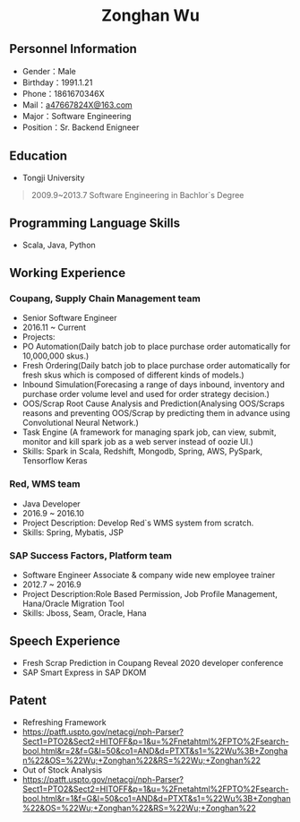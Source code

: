  <center>
     <h1>Zonghan Wu</h1>
 </center>

## Personnel Information 

* Gender：Male
* Birthday：1991.1.21  
* Phone：1861670346X 
* Mail：a47667824X@163.com    
* Major：Software Engineering 
* Position：Sr. Backend Enigneer

## Education
         
* Tongji University
> 2009.9~2013.7
> Software Engineering in Bachlor`s Degree

## Programming Language Skills

* Scala, Java, Python

## Working Experience

### Coupang, Supply Chain Management team
*   Senior Software Engineer
*   2016.11 ~ Current
*   Projects: 
*   PO Automation(Daily batch job to place purchase order automatically for 10,000,000 skus.) 
*   Fresh Ordering(Daily batch job to place purchase order automatically for fresh skus which is composed of different kinds of models.)
*   Inbound Simulation(Forecasing a range of days inbound, inventory and purchase order volume level and used for order strategy decision.)
*   OOS/Scrap Root Cause Analysis and Prediction(Analysing OOS/Scraps reasons and preventing OOS/Scrap by predicting them in advance using Convolutional Neural Network.)
*   Task Engine (A framework for managing spark job, can view, submit, monitor and kill spark job as a web server instead of oozie UI.)
*   Skills: Spark in Scala, Redshift, Mongodb, Spring, AWS, PySpark, Tensorflow Keras

### Red, WMS team 
*  Java Developer
*  2016.9 ~ 2016.10
*  Project Description: Develop Red`s WMS system from scratch.
*  Skills: Spring, Mybatis, JSP


### SAP Success Factors, Platform team 
*  Software Engineer Associate & company wide new employee trainer
*  2012.7 ~ 2016.9
*  Project Description:Role Based Permission, Job Profile Management, Hana/Oracle Migration Tool
*  Skills: Jboss, Seam, Oracle, Hana

## Speech Experience
* Fresh Scrap Prediction in Coupang Reveal 2020 developer conference
* SAP Smart Express in SAP DKOM 

## Patent
* Refreshing Framework
* https://patft.uspto.gov/netacgi/nph-Parser?Sect1=PTO2&Sect2=HITOFF&p=1&u=%2Fnetahtml%2FPTO%2Fsearch-bool.html&r=2&f=G&l=50&co1=AND&d=PTXT&s1=%22Wu%3B+Zonghan%22&OS=%22Wu;+Zonghan%22&RS=%22Wu;+Zonghan%22
* Out of Stock Analysis
* https://patft.uspto.gov/netacgi/nph-Parser?Sect1=PTO2&Sect2=HITOFF&p=1&u=%2Fnetahtml%2FPTO%2Fsearch-bool.html&r=1&f=G&l=50&co1=AND&d=PTXT&s1=%22Wu%3B+Zonghan%22&OS=%22Wu;+Zonghan%22&RS=%22Wu;+Zonghan%22
